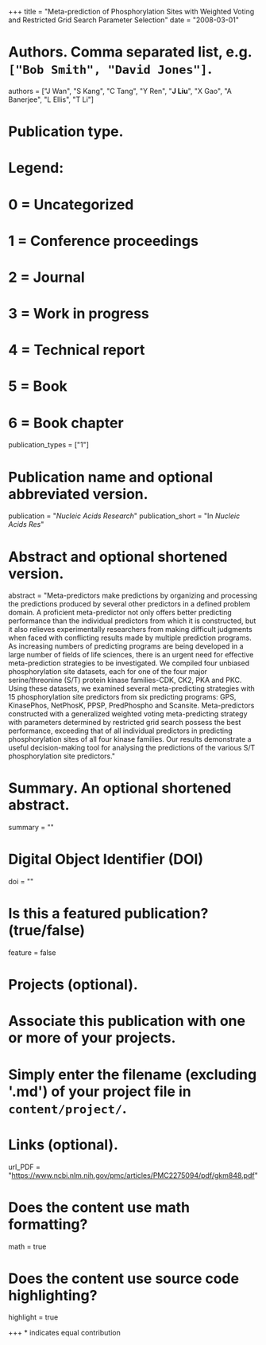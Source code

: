 +++
title = "Meta-prediction of Phosphorylation Sites with Weighted Voting and Restricted Grid Search Parameter Selection"
date = "2008-03-01"

# Authors. Comma separated list, e.g. `["Bob Smith", "David Jones"]`.
authors = ["J Wan", "S Kang", "C Tang", "Y Ren", "__J Liu__", "X Gao", "A Banerjee", "L Ellis", "T Li"]

# Publication type.
# Legend:
# 0 = Uncategorized
# 1 = Conference proceedings
# 2 = Journal
# 3 = Work in progress
# 4 = Technical report
# 5 = Book
# 6 = Book chapter
publication_types = ["1"]

# Publication name and optional abbreviated version.
publication = "*Nucleic Acids Research*"
publication_short = "In *Nucleic Acids Res*"

# Abstract and optional shortened version.
abstract = "Meta-predictors make predictions by organizing and processing the predictions produced by several other predictors in a defined problem domain. A proficient meta-predictor not only offers better predicting performance than the individual predictors from which it is constructed, but it also relieves experimentally researchers from making difficult judgments when faced with conflicting results made by multiple prediction programs. As increasing numbers of predicting programs are being developed in a large number of fields of life sciences, there is an urgent need for effective meta-prediction strategies to be investigated. We compiled four unbiased phosphorylation site datasets, each for one of the four major serine/threonine (S/T) protein kinase families-CDK, CK2, PKA and PKC. Using these datasets, we examined several meta-predicting strategies with 15 phosphorylation site predictors from six predicting programs: GPS, KinasePhos, NetPhosK, PPSP, PredPhospho and Scansite. Meta-predictors constructed with a generalized weighted voting meta-predicting strategy with parameters determined by restricted grid search possess the best performance, exceeding that of all individual predictors in predicting phosphorylation sites of all four kinase families. Our results demonstrate a useful decision-making tool for analysing the predictions of the various S/T phosphorylation site predictors."

# Summary. An optional shortened abstract.
summary = ""

# Digital Object Identifier (DOI)
doi = ""

# Is this a featured publication? (true/false)
feature = false

# Projects (optional).
#   Associate this publication with one or more of your projects.
#   Simply enter the filename (excluding '.md') of your project file in `content/project/`.

# Links (optional).
url_PDF = "https://www.ncbi.nlm.nih.gov/pmc/articles/PMC2275094/pdf/gkm848.pdf"

# Does the content use math formatting?
math = true

# Does the content use source code highlighting?
highlight = true

+++
\* indicates equal contribution
